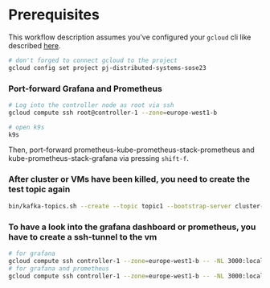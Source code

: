 # Prerequisites

This workflow description assumes you've configured your `gcloud` cli like described [here](./gcp/README.md).
```bash
# don't forged to connect gcloud to the project
gcloud config set project pj-distributed-systems-sose23
```

### Port-forward Grafana and Prometheus
```bash
# Log into the controller node as root via ssh
gcloud compute ssh root@controller-1 --zone=europe-west1-b

# open k9s
k9s
```
Then, port-forward prometheus-kube-prometheus-stack-prometheus and kube-prometheus-stack-grafana via pressing `shift-f`.

### After cluster or VMs have been killed, you need to create the test topic again
```bash
bin/kafka-topics.sh --create --topic topic1 --bootstrap-server cluster-kafka-bootstrap.kafka:9092 --partitions 12 --replication-factor 1
```

### To have a look into the grafana dashboard or prometheus, you have to create a ssh-tunnel to the vm
```bash
# for grafana
gcloud compute ssh controller-1 --zone=europe-west1-b -- -NL 3000:localhost:3000
# for grafana and prometheus 
gcloud compute ssh controller-1 --zone=europe-west1-b -- -NL 3000:localhost:3000 -NL 9090:localhost:9090
```
